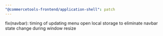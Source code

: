 ```yaml
---
"@commercetools-frontend/application-shell": patch
---
```


fix(navbar): timing of updating menu open local storage to eliminate navbar state change during window resize
